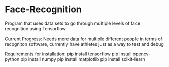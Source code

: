 # Face-Recognition
Program that uses data sets to go through multiple levels of face recognition using Tensorflow

Current Progress: Needs more data for multiple different people in terms of recogniton software, currently have athletes just as a way to test and debug

Requirements for installation:
pip install tensorflow
pip install opencv-python
pip install numpy
pip install matplotlib
pip install scikit-learn
